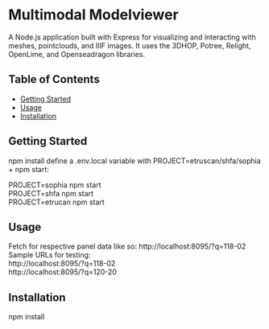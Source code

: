 # Multimodal Modelviewer
A Node.js application built with Express for visualizing and interacting with meshes, pointclouds, and IIIF images. It uses the 3DHOP, Potree, Relight, OpenLime, and Openseadragon libraries.

## Table of Contents
- [Getting Started](#getting-started)
- [Usage](#usage)
- [Installation](#installation)

## Getting Started

npm install
define a .env.local variable with PROJECT=etruscan/shfa/sophia + npm start:  

PROJECT=sophia npm start  
PROJECT=shfa npm start  
PROJECT=etrucan npm start  

## Usage

Fetch for respective panel data like so: http://localhost:8095/?q=118-02  
Sample URLs for testing:  
http://localhost:8095/?q=118-02  
http://localhost:8095/?q=120-20  

## Installation

npm install


